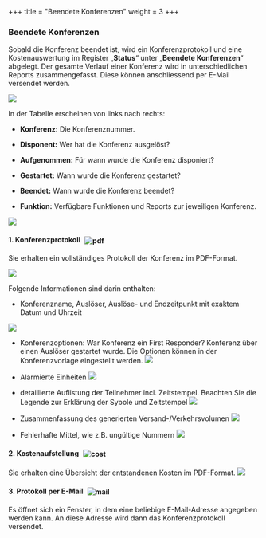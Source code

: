 +++
title = "Beendete Konferenzen"
weight = 3
+++



<a name="beendete_konferenzen"></a> 
### Beendete Konferenzen

Sobald die Konferenz beendet ist, wird ein Konferenzprotokoll und eine
Kostenauswertung im Register „**Status**“ unter „**Beendete Konferenzen**“
abgelegt. Der gesamte Verlauf einer Konferenz wird in unterschiedlichen
Reports zusammengefasst. Diese können anschliessend per E-Mail versendet
werden.

![](/img/beendete_konferenzen.png?classes=shadow)

In der Tabelle erscheinen von links nach rechts:

- **Konferenz:** Die Konferenznummer.

- **Disponent:** Wer hat die Konferenz ausgelöst?

- **Aufgenommen:** Für wann wurde die Konferenz disponiert?

- **Gestartet:** Wann wurde die Konferenz gestartet?

- **Beendet:** Wann wurde die Konferenz beendet?

- **Funktion:** Verfügbare Funktionen und Reports zur
    jeweiligen Konferenz.

![](/img/konferenzstatus_abgeschlossen_nr.png?classes=shadow)

<a name="konferenzprotokoll"></a>
#### 1. Konferenzprotokoll <img src="/img/pdficon.png" alt="pdf" style='vertical-align:middle;display:inline;margin:0px 5px; '>


Sie erhalten ein vollständiges Protokoll der Konferenz im PDF-Format.

![](/img/konferenzprotokoll.png?width=700px&classes=shadow)

Folgende Informationen sind darin enthalten: 

 - Konferenzname, Auslöser, Auslöse- und Endzeitpunkt mit exaktem Datum und Uhrzeit

![](/img/konferenzprotokoll_1.png?width=700px&classes=shadow)

 - Konferenzoptionen: War Konferenz ein First
Responder? Konferenz über einen Auslöser gestartet wurde.
Die Optionen können in der Konferenzvorlage eingestellt werden.
![](/img/konferenzprotokoll_2.png?width=700px&classes=shadow)

 - Alarmierte Einheiten
 ![](/img/konferenzprotokoll_3.png?width=700px&classes=shadow)

 - detaillierte Auflistung der Teilnehmer incl. Zeitstempel. Beachten Sie die Legende zur Erklärung der Sybole und Zeitstempel
![](/img/konferenzprotokoll_4.png?width=700px&classes=shadow)

 - Zusammenfassung des generierten Versand-/Verkehrsvolumen
 ![](/img/konferenzprotokoll_5.png?width=700px&classes=shadow)

 - Fehlerhafte Mittel, wie z.B. ungültige Nummern
 ![](/img/konferenzprotokoll_6.png?width=700px&classes=shadow)
 

 
 
 
<a name="kostenaufstellung"></a>
#### 2. Kostenaufstellung <img src="/img/kostenauswertungsymbol.png" alt="cost" style='vertical-align:middle;display:inline;margin:0px 5px; '>

 Sie erhalten eine Übersicht der entstandenen Kosten im PDF-Format.
 ![](/img/konferenz_kostenauswertung.png?width=700px&classes=shadow)

 
 
<a name="protokoll_per_email"></a>
#### 3. Protokoll per E-Mail <img src="/img/emailsymbol.png" alt="mail" style='vertical-align:middle;display:inline;margin:0px 5px; '>
  
 Es öffnet sich ein Fenster, in dem eine beliebige E-Mail-Adresse
angegeben werden kann. An diese Adresse wird dann das Konferenzprotokoll
versendet.




